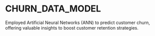 # CHURN_DATA_MODEL
Employed Artificial Neural Networks (ANN) to predict customer churn, offering valuable insights to boost customer retention strategies.
